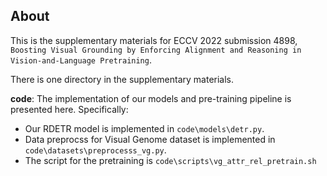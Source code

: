 ## About

This is the supplementary materials for ECCV 2022 submission 4898, `Boosting Visual Grounding by Enforcing Alignment and Reasoning in Vision-and-Language Pretraining`.

There is one directory in the supplementary materials.

**code**: The implementation of our models and pre-training pipeline is presented here. Specifically:

* Our RDETR model is implemented in `code\models\detr.py`.
* Data preprocss for Visual Genome dataset is implemented in `code\datasets\preprocesss_vg.py`.
* The script for the pretraining is `code\scripts\vg_attr_rel_pretrain.sh`

